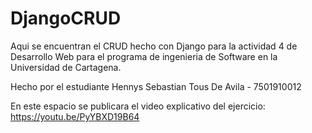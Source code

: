 # DjangoCRUD
 
Aqui se encuentran el CRUD hecho con Django para la actividad 4 de Desarrollo Web para el programa de ingenieria de Software en la Universidad de Cartagena.

Hecho por el estudiante Hennys Sebastian Tous De Avila - 7501910012

En este espacio se publicara el video explicativo del ejercicio: https://youtu.be/PyYBXD19B64
